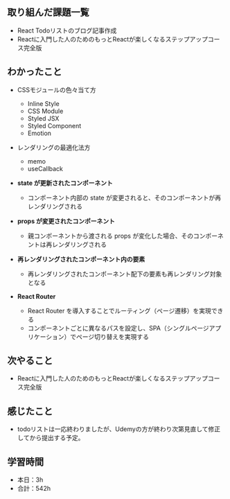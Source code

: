## 取り組んだ課題一覧
- React Todoリストのブログ記事作成
- Reactに入門した人のためのもっとReactが楽しくなるステップアップコース完全版

## わかったこと
- CSSモジュールの色々当て方
    - Inline Style
    - CSS Module
    - Styled JSX
    - Styled Component
    - Emotion
- レンダリングの最適化法方
    - memo
    - useCallback                                    
- **state が更新されたコンポーネント**  
  - コンポーネント内部の state が変更されると、そのコンポーネントが再レンダリングされる  

- **props が変更されたコンポーネント**  
  - 親コンポーネントから渡される props が変化した場合、そのコンポーネントは再レンダリングされる  

- **再レンダリングされたコンポーネント内の要素**  
  - 再レンダリングされたコンポーネント配下の要素も再レンダリング対象となる  

- **React Router**  
  - React Router を導入することでルーティング（ページ遷移）を実現できる  
  - コンポーネントごとに異なるパスを設定し、SPA（シングルページアプリケーション）でページ切り替えを実現する  



## 次やること
- Reactに入門した人のためのもっとReactが楽しくなるステップアップコース完全版

## 感じたこと    
- todoリストは一応終わりましたが、Udemyの方が終わり次第見直して修正してから提出する予定。                                                                                                                                                                                                                                                                                                                                                                                                                                                                                                                                                                                                                                     
                                                                                             
                                    
## 学習時間
- 本日：3h
- 合計：542h
